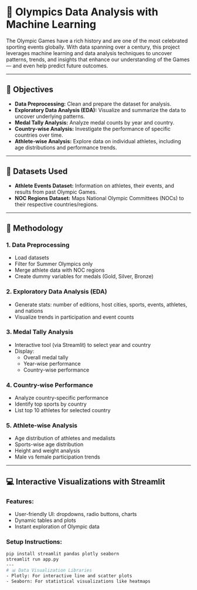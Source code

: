 # 🏅 Olympics Data Analysis with Machine Learning

The Olympic Games have a rich history and are one of the most celebrated sporting events globally. With data spanning over a century, this project leverages machine learning and data analysis techniques to uncover patterns, trends, and insights that enhance our understanding of the Games — and even help predict future outcomes.

---

## 🎯 Objectives

- **Data Preprocessing:** Clean and prepare the dataset for analysis.  
- **Exploratory Data Analysis (EDA):** Visualize and summarize the data to uncover underlying patterns.  
- **Medal Tally Analysis:** Analyze medal counts by year and country.  
- **Country-wise Analysis:** Investigate the performance of specific countries over time.  
- **Athlete-wise Analysis:** Explore data on individual athletes, including age distributions and performance trends.  

---

## 📂 Datasets Used
- **Athlete Events Dataset:** Information on athletes, their events, and results from past Olympic Games.  
- **NOC Regions Dataset:** Maps National Olympic Committees (NOCs) to their respective countries/regions.

---

## 🧠 Methodology

### 1. Data Preprocessing
- Load datasets  
- Filter for Summer Olympics only  
- Merge athlete data with NOC regions  
- Create dummy variables for medals (Gold, Silver, Bronze)  

### 2. Exploratory Data Analysis (EDA)
- Generate stats: number of editions, host cities, sports, events, athletes, and nations  
- Visualize trends in participation and event counts  

### 3. Medal Tally Analysis
- Interactive tool (via Streamlit) to select year and country  
- Display:
  - Overall medal tally  
  - Year-wise performance  
  - Country-wise performance  

### 4. Country-wise Performance
- Analyze country-specific performance  
- Identify top sports by country  
- List top 10 athletes for selected country  

### 5. Athlete-wise Analysis
- Age distribution of athletes and medalists  
- Sports-wise age distribution  
- Height and weight analysis  
- Male vs female participation trends  

---

## 💻 Interactive Visualizations with Streamlit

### Features:
- User-friendly UI: dropdowns, radio buttons, charts  
- Dynamic tables and plots  
- Instant exploration of Olympic data  

### Setup Instructions:
```bash
pip install streamlit pandas plotly seaborn
streamlit run app.py
---
# 📊 Data Visualization Libraries
- Plotly: For interactive line and scatter plots
- Seaborn: For statistical visualizations like heatmaps
